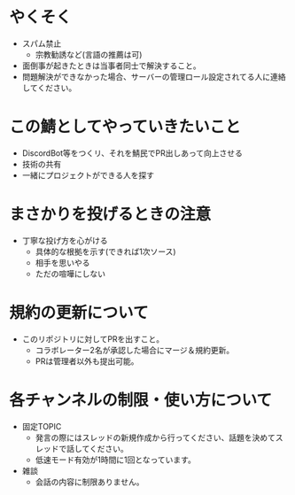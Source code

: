 # やくそく
- スパム禁止
  - 宗教勧誘など(言語の推薦は可)
- 面倒事が起きたときは当事者同士で解決すること。
- 問題解決ができなかった場合、サーバーの管理ロール設定されてる人に連絡してください。

# この鯖としてやっていきたいこと
- DiscordBot等をつくリ、それを鯖民でPR出しあって向上させる
- 技術の共有
- 一緒にプロジェクトができる人を探す

# まさかりを投げるときの注意
- 丁寧な投げ方を心がける
  - 具体的な根拠を示す(できれば1次ソース)
  - 相手を思いやる
  - ただの喧嘩にしない

# 規約の更新について
- このリポジトリに対してPRを出すこと。
  - コラボレーター2名が承認した場合にマージ＆規約更新。
  - PRは管理者以外も提出可能。

# 各チャンネルの制限・使い方について
- 固定TOPIC
  - 発言の際にはスレッドの新規作成から行ってください、話題を決めてスレッドで話してください。
  - 低速モード有効が1時間に1回となっています。
- 雑談
  - 会話の内容に制限ありません。
